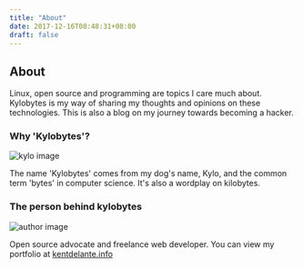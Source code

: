 ```yaml
---
title: "About"
date: 2017-12-16T08:48:31+08:00
draft: false
---
```


## About

Linux, open source and programming are topics I care much about. Kylobytes is my way
of sharing my thoughts and opinions on these technologies. This is also a blog on my
journey towards becoming a hacker.

### Why 'Kylobytes'?

![kylo image](/img/about/kylo.jpg)

The name 'Kylobytes' comes from my dog's name, Kylo, and the common term 'bytes' in
computer science. It's also a wordplay on kilobytes.

### The person behind kylobytes

![author image](/img/about/author.jpg)

Open source advocate and freelance web developer. You can view my portfolio at
[kentdelante.info](https://www.kentdelante.info/)
